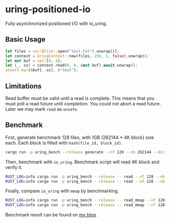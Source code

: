 # uring-positioned-io

Fully asynchronized positioned I/O with io_uring.

## Basic Usage

```rust
let files = vec![File::open("test.txt").unwrap()];
let context = UringContext::new(files, 256, 1, false).unwrap();
let mut buf = vec![0; 4];
let (_, sz) = context.read(0, 0, &mut buf).await.unwrap();
assert_eq!(&buf[..sz], b"test");
```

## Limitations

Read buffer must be valid until a read is complete. This means that you must
poll a read future until completion. You could not abort a read future. Later
we may mark `read` as `unsafe`.

## Benchmark

First, generate benchmark 128 files, with 1GB (262144 * 4K block) size each. Each block is filled
with `hash(file_id, block_id)`.

```bash
cargo run -p uring_bench --release generate --nf 128 --nb 262144 --dir ~/Work/uring_bench
```

Then, benchmark with `io_uring`. Benchmark script will read 4K block and verify it.

```bash
RUST_LOG=info cargo run -p uring_bench --release -- read --nf 128 --nb 262144 --dir ~/Work/uring_bench --duration 60 --concurrent 32 --ql 512
RUST_LOG=info cargo run -p uring_bench --release -- read --nf 128 --nb 262144 --dir ~/Work/uring_bench --duration 60 --concurrent 512 --ql 512
```

Finally, compare `io_uring` with `mmap` by benchmarking.

```bash
RUST_LOG=info cargo run -p uring_bench --release -- read_mmap --nf 128 --nb 262144 --dir ~/Work/uring_bench --duration 60 --threads 8
RUST_LOG=info cargo run -p uring_bench --release -- read_mmap --nf 128 --nb 262144 --dir ~/Work/uring_bench --duration 60 --threads 32
```

Benchmark result can be found on [my blog](https://www.skyzh.dev/posts/articles/2021-01-30-async-random-read-with-rust/).
